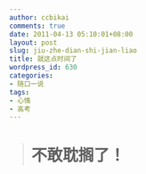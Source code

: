 ```yaml
---
author: ccbikai
comments: true
date: 2011-04-13 05:10:01+08:00
layout: post
slug: jiu-zhe-dian-shi-jian-liao
title: 就这点时间了
wordpress_id: 630
categories:
- 随口一说
tags:
- 心情
- 高考
---
```


> 

> 
> # 不敢耽搁了！
> 
> 




